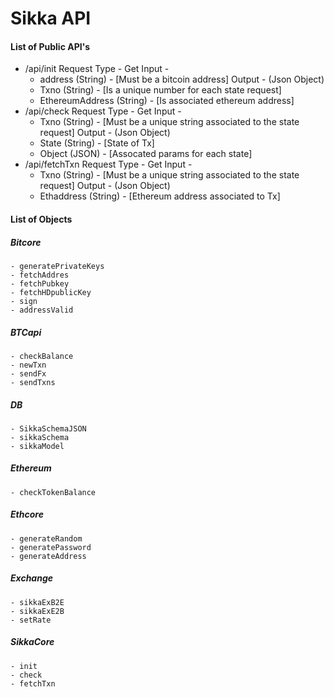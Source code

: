# Sikka API

#### List of Public API's
- /api/init
    Request Type - Get
    Input -
    - address (String) - [Must be a bitcoin address]
    Output - (Json Object)
    - Txno (String) - [Is a unique number for each state request]
    - EthereumAddress (String) - [Is associated ethereum address]
- /api/check
    Request Type - Get
    Input -
    - Txno (String) - [Must be a unique string associated to the state request]
    Output - (Json Object)
    - State (String) - [State of Tx]
    - Object (JSON) - [Assocated params for each state]
- /api/fetchTxn
    Request Type - Get
    Input -
    - Txno (String) - [Must be a unique string associated to the state request]
    Output - (Json Object)
    - Ethaddress (String) - [Ethereum address associated to Tx]

#### List of Objects

 ##### Bitcore
    - generatePrivateKeys
    - fetchAddres
    - fetchPubkey
    - fetchHDpublicKey
    - sign
    - addressValid

 ##### BTCapi
    - checkBalance
    - newTxn
    - sendFx
    - sendTxns

 ##### DB
    - SikkaSchemaJSON
    - sikkaSchema
    - sikkaModel

 ##### Ethereum
    - checkTokenBalance

 ##### Ethcore
    - generateRandom
    - generatePassword
    - generateAddress

 ##### Exchange
    - sikkaExB2E
    - sikkaExE2B
    - setRate

 ##### SikkaCore
    - init
    - check
    - fetchTxn
